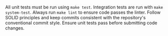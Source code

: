All unit tests must be run using `make test`.
Integration tests are run with `make system-test`.
Always run `make lint` to ensure code passes the linter.
Follow SOLID principles and keep commits consistent with the repository's conventional commit style.
Ensure unit tests pass before submitting code changes.

